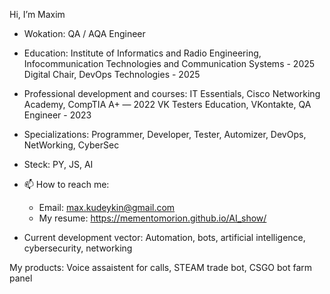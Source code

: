 Hi, I’m Maxim
- Wokation:     QA / AQA Engineer
- Education:    Institute of Informatics and Radio Engineering, Infocommunication Technologies and Communication Systems - 2025
                Digital Chair, DevOps Technologies - 2025
  
- Professional development and courses: IT Essentials, Cisco Networking Academy, CompTIA A+ — 2022
                                        VK Testers Education, VKontakte, QA Engineer - 2023
  
- Specializations: Programmer, Developer, Tester, Automizer, DevOps, NetWorking, CyberSec

- Steck: PY, JS, AI
- 📫 How to reach me:
    - Email: max.kudeykin@gmail.com
    - My resume: https://mementomorion.github.io/AI_show/
 
- Current development vector: Automation, bots, artificial intelligence, cybersecurity, networking

My products: Voice assaistent for calls, STEAM trade bot, CSGO bot farm panel 

<!---
mementomorion/mementomorion is a ✨ special ✨ repository because its `README.md` (this file) appears on your GitHub profile.
You can click the Preview link to take a look at your changes.
--->
